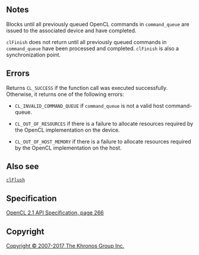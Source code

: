 Notes
-----

Blocks until all previously queued OpenCL commands in `command_queue`
are issued to the associated device and have completed.

`clFinish` does not return until all previously queued commands in
`command_queue` have been processed and completed. `clFinish` is also a
synchronization point.

Errors
------

Returns `CL_SUCCESS` if the function call was executed successfully.
Otherwise, it returns one of the following errors:

-   `CL_INVALID_COMMAND_QUEUE` if `command_queue` is not a valid host
    command-queue.

-   `CL_OUT_OF_RESOURCES` if there is a failure to allocate resources
    required by the OpenCL implementation on the device.

-   `CL_OUT_OF_HOST_MEMORY` if there is a failure to allocate resources
    required by the OpenCL implementation on the host.

Also see
--------

[`clFlush`](clFlush.html)

Specification
-------------

[OpenCL 2.1 API Specification, page
266](https://www.khronos.org/registry/cl/specs/opencl-2.1.pdf#page=266)

Copyright
---------

[Copyright © 2007-2017 The Khronos Group Inc.](copyright.html)
